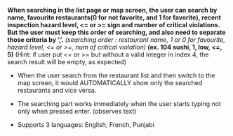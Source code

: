 **When searching in the list page or map screen, the user can search by name, favourite restaurants(0 for not favorite, and 1 for favorite), recent inspection hazard level, <= or >= sign and number of critical violations. But the user must keep this order of searching, and also need to separate those criteria by ‘,’.**
*(searching order : restaurant name, 1 or 0 for favourite, hazard level, <= or >=, num of critical violation)*
**(ex.  104 sushi, 1, low, <=, 5)**
(Hint: if user put <= or >= but without a valid integer in index 4, the search result will be empty, as expected)

- When the user search from the restaurant list and then switch to the map screen, it would  AUTOMATICALLY show only the searched restaurants and vice versa.

- The searching part works immediately when the user starts typing not only when pressed enter. (observes text)

- Supports 3 languages: English, French, Punjabi
